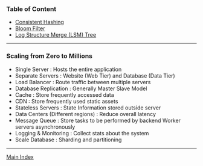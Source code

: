### Table of Content

* [Consistent Hashing](Consistent%20Hashing.md)
* [Bloom Filter](../Data%20Structures%20&%20Algorithms/Data%20Structures/Bloom%20Filter.md)
* [Log Structure Merge (LSM) Tree](../Database%20Notes/NoSQL/Log%20Structure%20Merge%20%28LSM%29%20Tree.md)

---

### Scaling from Zero to Millions

* Single Server : Hosts the entire application
* Separate Servers : Website (Web Tier) and Database (Data Tier)
* Load Balancer : Route traffic between multiple servers
* Database Replication : Generally Master Slave Model
* Cache : Store frequently accessed data
* CDN : Store frequently used static assets
* Stateless Servers : State Information stored outside server
* Data Centers (Different regions) : Reduce overall latency
* Message Queue : Store tasks to be performed by backend Worker servers asynchronously
* Logging & Monitoring : Collect stats about the system
* Scale Database : Sharding and partitioning

---

[Main Index](../Main%20Index.md)
